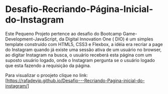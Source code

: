 # Desafio-Recriando-Página-Inicial-do-Instagram
Este Pequeno Projeto pertence ao desafio do Bootcamp Game-Development-JavaScript, da Digital Innovation One ( DIO) é um simples template construído com HTML5, CSS3 e Flexbox, a idéia era recriar a page do Instagram quando já existe uma sessão ativa de um usuário no browser, ao digitar Instagram na busca, o usuário receberá esta página com um suposto usuário logado, onde o Instagram pergunta se o usuário logado que esta fazendo a requisição da página.

Para visualizar o proojeto clique no link: [https://rafadevjp.github.io/Desafio---Recriando-Pagina-inicial-do-instagram/]
